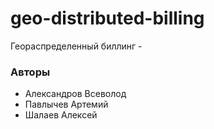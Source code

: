 # geo-distributed-billing

Геораспределенный биллинг - 

### Авторы
- Александров Всеволод
- Павлычев Артемий
- Шалаев Алексей